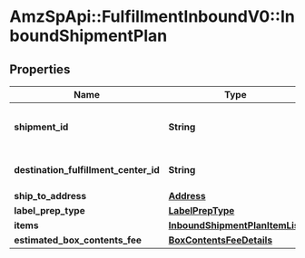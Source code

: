 # AmzSpApi::FulfillmentInboundV0::InboundShipmentPlan

## Properties
Name | Type | Description | Notes
------------ | ------------- | ------------- | -------------
**shipment_id** | **String** | A shipment identifier originally returned by the createInboundShipmentPlan operation. | 
**destination_fulfillment_center_id** | **String** | An Amazon fulfillment center identifier created by Amazon. | 
**ship_to_address** | [**Address**](Address.md) |  | 
**label_prep_type** | [**LabelPrepType**](LabelPrepType.md) |  | 
**items** | [**InboundShipmentPlanItemList**](InboundShipmentPlanItemList.md) |  | 
**estimated_box_contents_fee** | [**BoxContentsFeeDetails**](BoxContentsFeeDetails.md) |  | [optional] 

